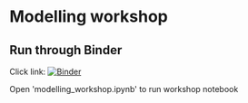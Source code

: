 # Modelling workshop

## Run through Binder

Click link: [![Binder](https://mybinder.org/badge_logo.svg)](https://mybinder.org/v2/gh/eslrgs/models/HEAD)

Open 'modelling_workshop.ipynb' to run workshop notebook